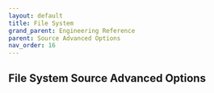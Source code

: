 ```yaml
---
layout: default
title: File System
grand_parent: Engineering Reference
parent: Source Advanced Options
nav_order: 16
---
```


## File System Source Advanced Options


